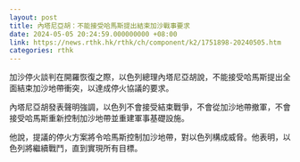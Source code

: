 ```yaml
---
layout: post
title: 內塔尼亞胡：不能接受哈馬斯提出結束加沙戰事要求
date: 2024-05-05 20:24:59.000000000 +08:00
link: https://news.rthk.hk/rthk/ch/component/k2/1751898-20240505.htm
categories: rthk
---
```


加沙停火談判在開羅恢復之際，以色列總理內塔尼亞胡說，不能接受哈馬斯提出全面結束加沙地帶衝突，以達成停火協議的要求。

內塔尼亞胡發表聲明強調，以色列不會接受結束戰爭，不會從加沙地帶撤軍，不會接受哈馬斯重新控制加沙地帶並重建軍事基礎設施。

他說，提議的停火方案將令哈馬斯控制加沙地帶，對以色列構成威脅。他表明，以色列將繼續戰鬥，直到實現所有目標。

